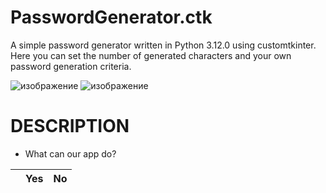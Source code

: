 # PasswordGenerator.ctk
A simple password generator written in Python 3.12.0 using customtkinter. Here you can set the number of generated characters and your own password generation criteria.


![изображение](https://github.com/1nonlySeny/PasswordGenerator.ctk/assets/133978984/d87d3c29-6844-409d-9b2e-8b6191961038) ![изображение](https://github.com/1nonlySeny/PasswordGenerator.ctk/assets/133978984/5fc68033-dde4-4016-acc2-b35bb7f46e8a)


# DESCRIPTION
- What can our app do?
  
|  | Yes | No |
|--------------------|:-----:|-----:|
